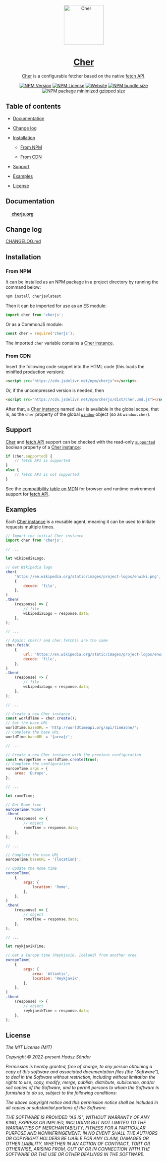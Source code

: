 <div align="center">
	<a href="https://cherjs.org/"><img src="https://cherjs.org/cher.svg" alt="Cher" width="128"></a>
	<h1><a href="https://cherjs.org/">Cher</a></h1>
	<p><a href="https://cherjs.org/">Cher</a> is a configurable fetcher based on the native <a href="https://developer.mozilla.org/en-US/docs/Web/API/Fetch_API">fetch API</a>.</p>
	<p>
		<a href="https://www.npmjs.com/package/cherjs" target="_blank"><img alt="NPM Version" src="https://img.shields.io/npm/v/cherjs?color=%230086df"></a>
		<a href="https://cherjs.org/guide#license" target="_blank"><img alt="NPM License" src="https://img.shields.io/npm/l/cherjs?&color=%2300a000"></a>
		<a href="https://cherjs.org/" target="_blank"><img alt="Website" src="https://img.shields.io/website?url=https%3A%2F%2Fcherjs.org%2F&up_message=cherjs.org&color=%23b01020"></a>
		<a href="https://www.npmjs.com/package/cherjs" target="_blank"><img alt="NPM bundle size" src="https://img.shields.io/bundlephobia/min/cherjs?color=%230086df"></a>
		<a href="https://www.npmjs.com/package/cherjs" target="_blank"><img alt="NPM package minimized gzipped size" src="https://img.shields.io/bundlejs/size/cherjs?&color=%2300a000"></a>
	</p>
</div>

## Table of contents

- [Documentation](#documentation)

- [Change log](#change-log)

- [Installation](#installation)

    - [From NPM](#from-npm)

    - [From CDN](#from-cdn)

- [Support](#support)

- [Examples](#examples)

- [License](#license)

<!-- toc -->

## Documentation

**[<img src="https://cherjs.org/cher.svg" width="16"> cherjs.org](https://cherjs.org/)**

## Change log

[CHANGELOG.md](./CHANGELOG.md)

## Installation

###  From NPM

It can be installed as an NPM package in a project directory by running the command below:

```bash
npm install cherjs@latest
```

Then it can be imported for use as an ES module:

```js
import cher from 'cherjs';
```

Or as a CommonJS module:

```js
const cher = require('cherjs');
```

The imported `cher` variable contains a [Cher instance](https://cherjs.org/api#cher-instance).

### From CDN

Insert the following code snippet into the HTML code (this loads the minified production version):

```html
<script src="https://cdn.jsdelivr.net/npm/cherjs"></script>
```

Or, if the uncompressed version is needed, then

```html
<script src="https://cdn.jsdelivr.net/npm/cherjs/dist/cher.umd.js"></script>
```

After that, a [Cher instance](https://cherjs.org/api#cher-instance) named `cher` is available in the global scope, that is, as the `cher` property of the global [`window`](https://developer.mozilla.org/en-US/docs/Web/API/Window) object (so as `window.cher`).

## Support

[Cher](https://cherjs.org/) and [fetch API](https://developer.mozilla.org/en-US/docs/Web/API/Fetch_API) support can be checked with the read-only [`supported`](https://cherjs.org/api#cher.supported) boolean property of a [Cher instance](https://cherjs.org/api#cher-instance):

```js
if (cher.supported) {
	// fetch API is supported
}
else {
	// fetch API is not supported
}
```

See the [compatibility table on MDN](https://developer.mozilla.org/en-US/docs/Web/API/Fetch_API#browser_compatibility) for browser and runtime environment support for [fetch API](https://developer.mozilla.org/en-US/docs/Web/API/Fetch_API).

## Examples

Each [Cher instance](https://cherjs.org/api#cher-instance) is a reusable agent, meaning it can be used to initiate requests multiple times.

```js
// Import the initial Cher instance
import cher from 'cherjs';

// ...

let wikipediaLogo;

// Get Wikipedia logo
cher(
	'https://en.wikipedia.org/static/images/project-logos/enwiki.png',
	{
		decode: 'file',
	},
)
.then(
	(response) => {
		// file
		wikipediaLogo = response.data;
	},
);

// ...

// Again: cher() and cher.fetch() are the same
cher.fetch(
	{
		url: 'https://en.wikipedia.org/static/images/project-logos/enwiki.png',
		decode: 'file',
	},
)
.then(
	(response) => {
		// file
		wikipediaLogo = response.data;
	},
);

// ...

// Create a new Cher instance
const worldTime = cher.create();
// Set the base URL
worldTime.baseURL = 'http://worldtimeapi.org/api/timezone/';
// Complete the base URL
worldTime.baseURL = '{area}/';

// ...

// Create a new Cher instance with the previous configuration
const europeTime = worldTime.create(true);
// Complete the configuration
europeTime.args = {
	area: 'Europe',
};

// ...

let romeTime;

// Get Rome time
europeTime('Rome')
.then(
	(response) => {
		// object
		romeTime = response.data;
	},
);

// ...

// Complete the base URL
europeTime.baseURL = '{location}';

// Update the Rome time
europeTime(
	{
		args: {
			location: 'Rome',
		},
	},
)
.then(
	(response) => {
		// object
		romeTime = response.data;
	},
);

// ...

let reykjavikTime;

// Get a Europe time (Reykjavik, Iceland) from another area
europeTime(
	{
		args: {
			area: 'Atlantic',
			location: 'Reykjavik',
		},
	},
)
.then(
	(response) => {
		// object
		reykjavikTime = response.data;
	},
);
```

## License

<em>

The MIT License (MIT)

Copyright © 2022-present Haász Sándor

Permission is hereby granted, free of charge, to any person obtaining a copy of this software and associated documentation files (the "Software"), to deal in the Software without restriction, including without limitation the rights to use, copy, modify, merge, publish, distribute, sublicense, and/or sell copies of the Software, and to permit persons to whom the Software is furnished to do so, subject to the following conditions:

The above copyright notice and this permission notice shall be included in all copies or substantial portions of the Software.

THE SOFTWARE IS PROVIDED "AS IS", WITHOUT WARRANTY OF ANY KIND, EXPRESS OR IMPLIED, INCLUDING BUT NOT LIMITED TO THE WARRANTIES OF MERCHANTABILITY, FITNESS FOR A PARTICULAR PURPOSE AND NONINFRINGEMENT. IN NO EVENT SHALL THE AUTHORS OR COPYRIGHT HOLDERS BE LIABLE FOR ANY CLAIM, DAMAGES OR OTHER LIABILITY, WHETHER IN AN ACTION OF CONTRACT, TORT OR OTHERWISE, ARISING FROM, OUT OF OR IN CONNECTION WITH THE SOFTWARE OR THE USE OR OTHER DEALINGS IN THE SOFTWARE.

</em>
